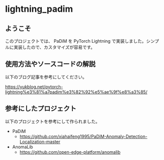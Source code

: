 # lightning_padim

## ようこそ
このプロジェクトでは、 PaDiM を PyTorch Lightning で実装しました。シンプルに実装したので、カスタマイズが容易です。

## 使用方法やソースコードの解説
以下のブログ記事を参考にしてください。

https://yukblog.net/pytorch-lightning%e3%81%a7padim%e3%82%92%e5%ae%9f%e8%a3%85/

## 参考にしたプロジェクト
以下のプロジェクトを参考にして作られました。

- PaDiM
  - https://github.com/xiahaifeng1995/PaDiM-Anomaly-Detection-Localization-master
- AnomaLib
  - https://github.com/open-edge-platform/anomalib
